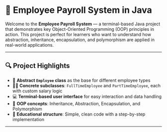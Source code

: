 
# 🧾 Employee Payroll System in Java

Welcome to the **Employee Payroll System** — a terminal-based Java project that demonstrates key Object-Oriented Programming (OOP) principles in action. This project is perfect for learners who want to understand how abstraction, inheritance, encapsulation, and polymorphism are applied in real-world applications.

---

## 🔍 Project Highlights

- 🧱 **Abstract `Employee` class** as the base for different employee types
- 👨‍💼 **Concrete subclasses**: `FullTimeEmployee` and `PartTimeEmployee`, each with custom salary logic
- 💻 **Terminal-based user interface** for easy interaction and data handling
- 📘 **OOP concepts**: Inheritance, Abstraction, Encapsulation, and Polymorphism
- 🧠 **Educational structure**: Simple, clean code with a step-by-step implementation

---

